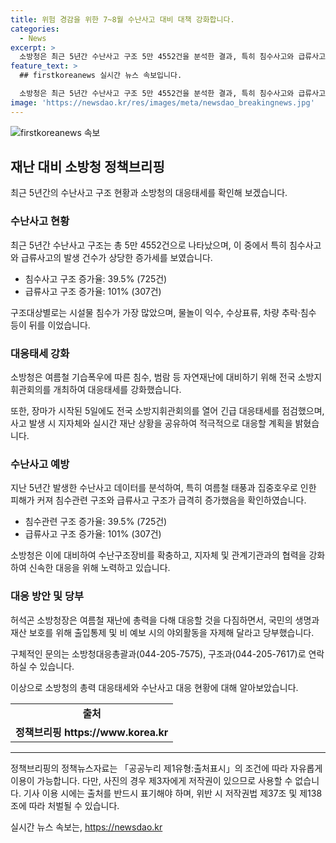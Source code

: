 ```yaml
---
title: 위험 경감을 위한 7~8월 수난사고 대비 대책 강화합니다.
categories:
  - News
excerpt: >
  소방청은 최근 5년간 수난사고 구조 5만 4552건을 분석한 결과, 특히 침수사고와 급류사고가 급증했다고 밝혔다. 이에 대비해 여름철 기습폭우에 대비해 대응태세를 강화했으며, 장마기간에도 긴급대응태세를 점검하고 있다. 또한 실시간 재난 상황을 공유하고 적극적으로 대응하기 위해 노력 중이며, 수난구조장비 확충과 관련 부서 간 협력을 강화하고 있다. 지난해의 수난구조 활동을 분석한 결과, 재난 발생 빈도와 대상자 특성 등을 파악했으며, 이에 대비하여 여름철 재난에 총력 대응할 것을 당부했다.
feature_text: >
  ## firstkoreanews 실시간 뉴스 속보입니다.

  소방청은 최근 5년간 수난사고 구조 5만 4552건을 분석한 결과, 특히 침수사고와 급류사고가 급증했다고 밝혔다. 이에 대비해 여름철 기습폭우에 대비해 대응태세를 강화했으며, 장마기간에도 긴급대응태세를 점검하고 있다. 또한 실시간 재난 상황을 공유하고 적극적으로 대응하기 위해 노력 중이며, 수난구조장비 확충과 관련 부서 간 협력을 강화하고 있다. 지난해의 수난구조 활동을 분석한 결과, 재난 발생 빈도와 대상자 특성 등을 파악했으며, 이에 대비하여 여름철 재난에 총력 대응할 것을 당부했다.
image: 'https://newsdao.kr/res/images/meta/newsdao_breakingnews.jpg'
---
```


<p><img src="https://newsdao.kr/res/images/meta/newsdao_breakingnews.jpg" alt="firstkoreanews 속보" /></p>

<h2 data-ke-size="size26">재난 대비 소방청 정책브리핑</h2>

<p data-ke-size="size16">최근 5년간의 수난사고 구조 현황과 소방청의 대응태세를 확인해 보겠습니다.</p>

<h3>수난사고 현황</h3>

<p data-ke-size="size16">최근 5년간 수난사고 구조는 총 5만 4552건으로 나타났으며, 이 중에서 특히 침수사고와 급류사고의 발생 건수가 상당한 증가세를 보였습니다.</p>

<ul>
    <li>침수사고 구조 증가율: 39.5% (725건)</li>
    <li>급류사고 구조 증가율: 101% (307건)</li>
</ul>

<p data-ke-size="size16">구조대상별로는 시설물 침수가 가장 많았으며, 물놀이 익수, 수상표류, 차량 추락·침수 등이 뒤를 이었습니다.</p>

<h3>대응태세 강화</h3>

<p data-ke-size="size16">소방청은 여름철 기습폭우에 따른 침수, 범람 등 자연재난에 대비하기 위해 전국 소방지휘관회의를 개최하여 대응태세를 강화했습니다.</p>

<p data-ke-size="size16">또한, 장마가 시작된 5일에도 전국 소방지휘관회의를 열어 긴급 대응태세를 점검했으며, 사고 발생 시 지자체와 실시간 재난 상황을 공유하여 적극적으로 대응할 계획을 밝혔습니다.</p>

<h3>수난사고 예방</h3>

<p data-ke-size="size16">지난 5년간 발생한 수난사고 데이터를 분석하여, 특히 여름철 태풍과 집중호우로 인한 피해가 커져 침수관련 구조와 급류사고 구조가 급격히 증가했음을 확인하였습니다.</p>

<ul>
    <li>침수관련 구조 증가율: 39.5% (725건)</li>
    <li>급류사고 구조 증가율: 101% (307건)</li>
</ul>

<p data-ke-size="size16">소방청은 이에 대비하여 수난구조장비를 확충하고, 지자체 및 관계기관과의 협력을 강화하여 신속한 대응을 위해 노력하고 있습니다.</p>

<h3>대응 방안 및 당부</h3>

<p data-ke-size="size16">허석곤 소방청장은 여름철 재난에 총력을 다해 대응할 것을 다짐하면서, 국민의 생명과 재산 보호를 위해 출입통제 및 비 예보 시의 야외활동을 자제해 달라고 당부했습니다.</p>

<p data-ke-size="size16">구체적인 문의는 소방청대응총괄과(044-205-7575), 구조과(044-205-7617)로 연락하실 수 있습니다.</p>

<p data-ke-size="size16">이상으로 소방청의 총력 대응태세와 수난사고 대응 현황에 대해 알아보았습니다.</p>

<table>
    <tr>
        <td style="text-align: center; height: 17px;"><b>출처</b></td>
    </tr>
    <tr>
        <td style="text-align: center; height: 17px;"><b>정책브리핑 https://www.korea.kr</b></td>
    </tr>
</table>

<hr>

<p data-ke-size="size16">정책브리핑의 정책뉴스자료는 「공공누리 제1유형:출처표시」의 조건에 따라 자유롭게 이용이 가능합니다. 다만, 사진의 경우 제3자에게 저작권이 있으므로 사용할 수 없습니다. 기사 이용 시에는 출처를 반드시 표기해야 하며, 위반 시 저작권법 제37조 및 제138조에 따라 처벌될 수 있습니다.</p>
실시간 뉴스 속보는, <a href="https://newsdao.kr" rel="dofollow">https://newsdao.kr</a>


